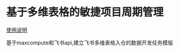 # 基于多维表格的敏捷项目周期管理

[使用说明](https://open.feishu.cn/document/home/agile-project-cycle-management-based-on-bitable/introduction)


基于maxcompute和飞书api,建立飞书多维表格入仓的数据开发任务模版
